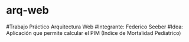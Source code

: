 # arq-web
#Trabajo Práctico Arquitectura Web
#Integrante: Federico Seeber
#Idea: Aplicación que permite calcular el PIM (Indice de Mortalidad Pediatrico)

